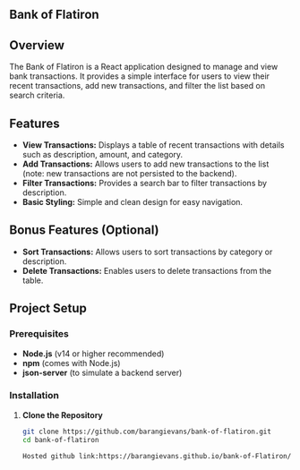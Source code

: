 ## Bank of Flatiron

## Overview

The Bank of Flatiron is a React application designed to manage and view bank transactions. It provides a simple interface for users to view their recent transactions, add new transactions, and filter the list based on search criteria.

## Features

- **View Transactions:** Displays a table of recent transactions with details such as description, amount, and category.
- **Add Transactions:** Allows users to add new transactions to the list (note: new transactions are not persisted to the backend).
- **Filter Transactions:** Provides a search bar to filter transactions by description.
- **Basic Styling:** Simple and clean design for easy navigation.

## Bonus Features (Optional)

- **Sort Transactions:** Allows users to sort transactions by category or description.
- **Delete Transactions:** Enables users to delete transactions from the table.

## Project Setup

### Prerequisites

- **Node.js** (v14 or higher recommended)
- **npm** (comes with Node.js)
- **json-server** (to simulate a backend server)

### Installation

1. **Clone the Repository**

   ```bash
   git clone https://github.com/barangievans/bank-of-flatiron.git
   cd bank-of-flatiron
   
   Hosted github link:https://barangievans.github.io/bank-of-Flatiron/
